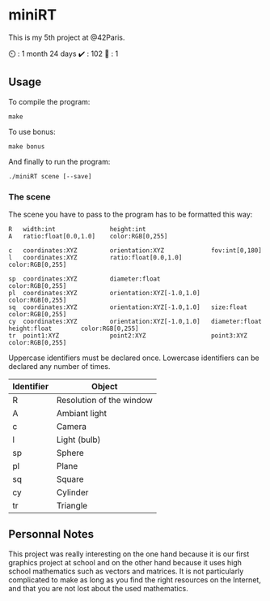 # miniRT

This is my 5th project at @42Paris.

:timer_clock: : 1 month 24 days
:heavy_check_mark: : 102
:robot: : 1

## Usage

To compile the program:

```shell
make
```

To use bonus:

```shell
make bonus
```

And finally to run the program:

```shell
./miniRT scene [--save]
```

### The scene

The scene you have to pass to the program has to be formatted this way:

```
R	width:int				height:int
A	ratio:float[0.0,1.0]	color:RGB[0,255]

c	coordinates:XYZ			orientation:XYZ				fov:int[0,180]
l	coordinates:XYZ			ratio:float[0.0,1.0]		color:RGB[0,255]

sp	coordinates:XYZ			diameter:float				color:RGB[0,255]
pl	coordinates:XYZ			orientation:XYZ[-1.0,1.0]	color:RGB[0,255]
sq	coordinates:XYZ			orientation:XYZ[-1.0,1.0]	size:float			color:RGB[0,255]
cy	coordinates:XYZ			orientation:XYZ[-1.0,1.0]	diameter:float		height:float		color:RGB[0,255]
tr	point1:XYZ				point2:XYZ					point3:XYZ			color:RGB[0,255]
```

Uppercase identifiers must be declared once. Lowercase identifiers can be declared any number of times.

| Identifier | Object                   |
| ---------- | ------------------------ |
| R          | Resolution of the window |
| A          | Ambiant light            |
| c          | Camera                   |
| l          | Light (bulb)             |
| sp         | Sphere                   |
| pl         | Plane                    |
| sq         | Square                   |
| cy         | Cylinder                 |
| tr         | Triangle                 |

## Personnal Notes

This project was really interesting on the one hand because it is our first graphics project at school and on the other hand because it uses high school mathematics such as vectors and matrices. It is not particularly complicated to make as long as you find the right resources on the Internet, and that you are not lost about the used mathematics.
